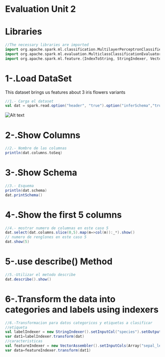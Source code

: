 # Evaluation Unit 2

# Libraries
```scala
//The necessary libraries are imported
import org.apache.spark.ml.classification.MultilayerPerceptronClassifier//algoritmo de Machine Learning multilayer perceptron
import org.apache.spark.ml.evaluation.MulticlassClassificationEvaluator
import org.apache.spark.ml.feature.{IndexToString, StringIndexer, VectorIndexer, VectorAssembler}
```

# 1-.Load DataSet
This dataset brings us features about 3 iris flowers variants
```scala
//1.- Carga el dataset
val dat = spark.read.option("header", "true").option("inferSchema","true")csv("iris.csv")
```
![Alt text](Images/flower.png)

# 2-.Show Columns
```scala
//2.- Nombre de las columnas
println(dat.columns.toSeq)
```

# 3-.Show Schema
```scala
//3.- Esquema
println(dat.schema)
dat.printSchema()
```


# 4-.Show the first 5 columns

```scala
//4.- mostrar numero de columnas en este caso 5
dat.select(dat.columns.slice(0,5).map(m=>col(m)):_*).show()
// numero de renglones en este caso 5
dat.show(5)
```

# 5-.use describe() Method

```scala
//5.-Utilizar el metodo describe
dat.describe().show()
```


# 6-.Transform the data into categories and labels using indexers
```scala
//6.-Transformacion para datos categoricos y etiquetas a clasificar
//etiqueta
val labelIndexer = new StringIndexer().setInputCol("species").setOutputCol("label").fit(dat)
var dat1=labelIndexer.transform(dat)
//caracteristicas
val featureIndexer = new VectorAssembler().setInputCols(Array("sepal_length","sepal_width","petal_length","petal_width")).setOutputCol("features")
var data=featureIndexer.transform(dat1)
```
